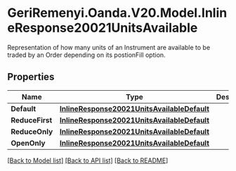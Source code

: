 # GeriRemenyi.Oanda.V20.Model.InlineResponse20021UnitsAvailable
Representation of how many units of an Instrument are available to be traded by an Order depending on its postionFill option.
## Properties

Name | Type | Description | Notes
------------ | ------------- | ------------- | -------------
**Default** | [**InlineResponse20021UnitsAvailableDefault**](InlineResponse20021UnitsAvailableDefault.md) |  | [optional] 
**ReduceFirst** | [**InlineResponse20021UnitsAvailableDefault**](InlineResponse20021UnitsAvailableDefault.md) |  | [optional] 
**ReduceOnly** | [**InlineResponse20021UnitsAvailableDefault**](InlineResponse20021UnitsAvailableDefault.md) |  | [optional] 
**OpenOnly** | [**InlineResponse20021UnitsAvailableDefault**](InlineResponse20021UnitsAvailableDefault.md) |  | [optional] 

[[Back to Model list]](../README.md#documentation-for-models) [[Back to API list]](../README.md#documentation-for-api-endpoints) [[Back to README]](../README.md)

